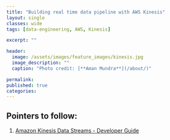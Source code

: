 ```yaml
---
title: "Building real time data pipeline with AWS Kinesis"
layout: single
classes: wide
tags: [data-engineering, AWS, Kinesis]

excerpt: ""

header:
  image: /assets/images/feature_images/kinesis.jpg
  image_description: ""
  caption: "Photo credit: [**Aman Mundra**](/about/)"

permalink:
published: true
categories: 
---
```


## Pointers to follow:

1. [Amazon Kinesis Data Streams - Developer Guide](https://docs.aws.amazon.com/streams/latest/dev/kinesis-dg.pdf)

